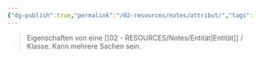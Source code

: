 ```yaml
---
{"dg-publish":true,"permalink":"/02-resources/notes/attribut/","tags":["datenbank","#bedeutung","OOP"],"noteIcon":"","updated":"2024-06-24T13:04:29.173+02:00"}
---
```


> Eigenschaften von eine [[02 - RESOURCES/Notes/Entität\|Entität]] / Klasse.
> Kann mehrere Sachen sein.